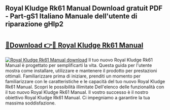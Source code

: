 ## Royal Kludge Rk61 Manual Download gratuit PDF - Part-gS1 Italiano Manuale dell'utente di riparazione gHIp2

# <h2><a href="http://dfalmo.blite.top/?on=Royal+Kludge+Rk61+Manual">🔗Download 👉🔴 Royal Kludge Rk61 Manual</a></h2>

[![Royal Kludge Rk61 Manual download](https://i.imgur.com/lujVjoI.png)](http://dfalmo.blite.top/?on=Royal+Kludge+Rk61+Manual)
Il tuo nuovo Royal Kludge Rk61 Manual è progettato per semplificarti la vita. Questa guida per l'utente mostra come installare, utilizzare e mantenere il prodotto per prestazioni ottimali. Familiarizzare prima di iniziare, prenditi un momento per familiarizzare con le caratteristiche e le capacità del tuo nuovo Royal Kludge Rk61 Manual. Scopri le possibilità illimitate Dell'elenco delle funzionalità con il tuo nuovo Royal Kludge Rk61 Manual. Il vostro successo è il nostro obiettivo Royal Kludge Rk61 Manual. Ci impegniamo a garantire la tua massima soddisfazione.

